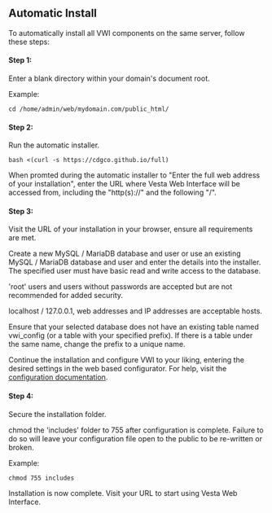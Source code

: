 ## Automatic Install
To automatically install all VWI components on the same server, follow these steps:


#### Step 1:
Enter a blank directory within your domain's document root.

Example:
```shell
cd /home/admin/web/mydomain.com/public_html/
```
#### Step 2:
Run the automatic installer.
```shell
bash <(curl -s https://cdgco.github.io/full)
```  
  
   
When promted during the automatic installer to "Enter the full web address of your installation", enter the URL where Vesta Web Interface will be accessed from, including the "http(s)://" and the following "/".

#### Step 3: 

Visit the URL of your installation in your browser, ensure all requirements are met.

Create a new MySQL / MariaDB database and user or use an existing MySQL / MariaDB database and user and enter the details into the installer. The specified user must have basic read and write access to the database.

'root' users and users without passwords are accepted but are not recommended for added security. 

localhost / 127.0.0.1, web addresses and IP addresses are acceptable hosts. 

Ensure that your selected database does not have an existing table named vwi_config (or a table with your specified prefix). If there is a table under the same name, change the prefix to a unique name.

Continue the installation and configure VWI to your liking, entering the desired settings in the web based configurator. For help, visit the [configuration documentation](web-config).

#### Step 4:
Secure the installation folder.


chmod the 'includes' folder to 755 after configuration is complete.
Failure to do so will leave your configuration file open to the public to be re-written or broken.

Example:
```shell
chmod 755 includes
```
Installation is now complete. Visit your URL to start using Vesta Web Interface.